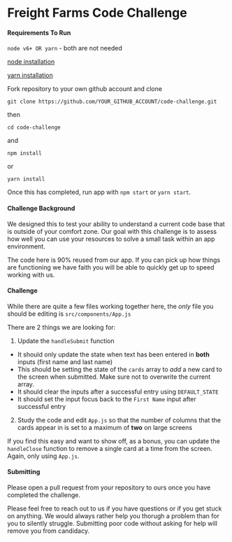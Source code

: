 # Freight Farms Code Challenge

#### Requirements To Run
`node v6+ OR yarn` - both are not needed

[node installation](https://nodejs.org/en/download/)

[yarn installation](https://yarnpkg.com/en/docs/install)

Fork repository to your own github account and clone
```
git clone https://github.com/YOUR_GITHUB_ACCOUNT/code-challenge.git
```
then
```
cd code-challenge
```
and
```
npm install
```
or
```
yarn install
```

Once this has completed, run app with `npm start` or `yarn start`.

#### Challenge Background

We designed this to test your ability to understand a current code base that is outside of your comfort zone. Our goal with this challenge is to assess how well you can use your resources to solve a small task within an app environment.

The code here is 90% reused from our app. If you can pick up how things are functioning we have faith you will be able to quickly get up to speed working with us.

#### Challenge

While there are quite a few files working together here, the _only_ file you should be editing is `src/components/App.js`

There are 2  things we are looking for:

1) Update the `handleSubmit` function

-   It should only update the state when text has been entered in __both__ inputs (first name and last name)
-   This should be setting the state of the `cards` array to _add_ a new card to the screen when submitted. Make sure not to overwrite the current array.
-   It should clear the inputs after a successful entry using `DEFAULT_STATE`
-   It should set the input focus back to the `First Name` input after successful entry

2) Study the code and edit `App.js` so that the number of columns that the cards appear in is set to a maximum of __two__ on large screens

If you find this easy and want to show off, as a bonus, you can update the `handleClose` function to remove a single card at a time from the screen. Again, only using `App.js`.

#### Submitting

Please open a pull request from your repository to ours once you have completed the challenge.

Please feel free to reach out to us if you have questions or if you get stuck on anything. We would always rather help you thorugh a problem than for you to silently struggle. Submitting poor code without asking for help will remove you from candidacy.
